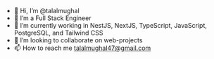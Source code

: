 - 👋 Hi, I’m @talalmughal
- 👀 I’m a Full Stack Engineer
- 🌱 I’m currently working in NestJS, NextJS, TypeScript, JavaScript, PostgreSQL, and Tailwind CSS
- 💞️ I’m looking to collaborate on web-projects
- 📫 How to reach me talalmughal47@gmail.com
